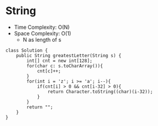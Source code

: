 # String
* Time Complexity: O(N)
* Space Complexity: O(1)
	* N as length of s
```
class Solution {
    public String greatestLetter(String s) {
        int[] cnt = new int[128];
        for(char c: s.toCharArray()){
            cnt[c]++;
        }
        for(int i = 'z'; i >= 'a'; i--){
            if(cnt[i] > 0 && cnt[i-32] > 0){
                return Character.toString((char)(i-32));
            }
        }
        return "";
    }
}
```
